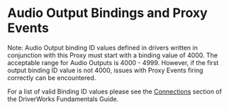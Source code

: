 
# Audio Output Bindings and Proxy Events

Note: Audio Output binding ID values defined in drivers written in conjunction with this Proxy must start with a binding value of 4000. The acceptable range for Audio Outputs is 4000 - 4999. However, if the first output binding ID value is not 4000, issues with Proxy Events firing correctly can be encountered.

For a list of valid Binding ID values please see the [Connections][1] section of the DriverWorks Fundamentals Guide.



[1]:	https://snap-one.github.io/docs-driverworks-fundamentals/#connections